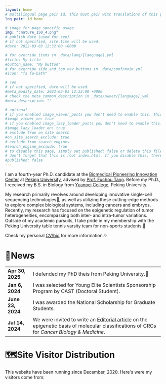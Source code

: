```yaml
---
layout: home
# multilingual page pair id, this must pair with translations of this page. (This name must be unique)
lng_pair: id_home

# image for page specific usage
img: ":nature_150_4.png"
# publish date (used for seo)
# if not specified, site.time will be used.
#date: 2022-03-03 12:32:00 +0000

# for override items in _data/lang/[language].yml
#title: My title
#button_name: "My button"
# for override side_and_top_nav_buttons in _data/conf/main.yml
#icon: "fa fa-bath"

# seo
# if not specified, date will be used.
#meta_modify_date: 2022-03-03 12:32:00 +0000
# check the meta_common_description in _data/owner/[language].yml
#meta_description: ""

# optional
# if you enabled image_viewer_posts you don't need to enable this. This is only if image_viewer_posts = false
#image_viewer_on: true
# if you enabled image_lazy_loader_posts you don't need to enable this. This is only if image_lazy_loader_posts = false
#image_lazy_loader_on: true
# exclude from on site search
#on_site_search_exclude: true
# exclude from search engines
#search_engine_exclude: true
# to disable this page, simply set published: false or delete this file
# don't forget that this is root index.html. If you disable this, there will be no index.html page to open
#published: false
---
```


<p>
    I am a fourth-year Ph.D. candidate at the <a href="https://biopic.pku.edu.cn/en/">Biomedical Pioneering Innovation Center</a> 
    at <a href="https://english.pku.edu.cn/">Peking University</a>, advised by <a href="https://biopic.pku.edu.cn/en/researchteam/511476.htm">Prof. Fuchou Tang</a>. Before my Ph.D., I received my B.S. in Biology from <a href="https://yuanpei.pku.edu.cn/en/index.htm">Yuanpei College</a>, Peking University.
</p>

<p>
    My research primarily revolves around developing innovative single-cell sequencing technologies🧬, as well as utilizing these cutting-edge methods to explore complex biological systems, including cancers and embryos. Recently, my research has focused on the epigenetic regulation of tumor heterogeneities, encompassing both inter- and intra-tumor variations. Outside of my academic pursuits, I take pride in my membership with the Peking University table tennis varsity team for non-sports students.🏓
</p>

<p>
    Check my personal <a href="https://liuzhenyu-yyy.github.io/tabs/about.html">CV/bio</a> for more information.✨
</p>

<!-- split -->
<h1>📰News</h1>

<table>
  <tr>
    <td><b>Apr 30, 2025</b></td>
    <td>I defended my PhD theis from Peking University.🥂</td>
  </tr>
  <tr>
    <td><b>Jan 6, 2024</b></td>
    <td>I was selected for Young Elite Scientists Sponsorship Program by CAST (Doctoral Student).</td>
  </tr>
  <tr>
    <td><b>June 23, 2024</b></td>
    <td>I was awarded the National Scholarship for Graduate Students.</td>
  </tr>
  <tr>
    <td><b>Jul 14, 2024</b></td>
    <td>We were invited to write an <a href="https://doi.org/10.20892/j.issn.2095-3941.2024.0176">Editorial article</a> on the epigenetic basis of molecular classifications of CRCs for <i>Cancer Biology & Medicine</i>.</td>
  </tr>
  <!-- <tr>
    <td><b>Apr 20, 2024</b></td>
    <td>I gave a talk on using single-cell genomics to accelerate basic cancer research at the post-AACR24 seminar of <a href="http://www.bcpts.org.cn/index_temp.php">Beijing Cancer Prevention & Treatment Society</a>.</td>
  </tr>
  <tr>
    <td><b>Mar 6, 2024</b></td>
    <td>Our research on the <a href="https://doi.org/10.1158/2159-8290.CD-23-1445">epigenetic basis for the molecular subtypes of colorectal cancer </a> was published in <i>Cancer Discovery</i>.</td>
  </tr>
  <tr>
  <tr>
    <td><b>Oct 30, 2023</b></td>
    <td>I was awarded the President Scholarship for Doctoral Studies at Peking University.</td>
  </tr>
    <td><b>Jan 11, 2023</b></td>
    <td>We published <a href="https://www.nature.com/articles/s41421-022-00500-4">SCAN-seq2</a>, a high-throughput and high-sensitivity full-length single-cell RNA-seq method in <i>Cell Discovery</i>.</td>
  </tr> -->
</table>

<!-- split -->
<h1>🗺️Site Visitor Distribution</h1>
<p>
    This website have been running since December, 2020. Here's were my visitors come from:
</p>
<div style="display: flex; justify-content: center;">
    <script type='text/javascript' id='clustrmaps' src='//cdn.clustrmaps.com/map_v2.js?cl=ffffff&w=330&t=tt&d=S1_TLdx6XevZ7WCavXos2bQABjn3r6Wqmkcar--Eu8g&co=89ccfc&cmo=efad4f&cmn=6ef95f&ct=ffffff'></script>
</div>